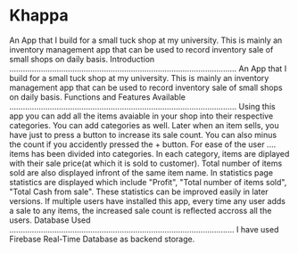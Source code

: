 # Khappa
 An App that I build for a small tuck shop at my university. This is mainly an inventory management app that can be used to record inventory sale of small shops on daily basis.
Introduction ..................................................................................................... An App that I build for a small tuck shop at my university. This is mainly an inventory management app that can be used to record inventory sale of small shops on daily basis.
Functions and Features Available ..................................................................................................... Using this app you can add all the items avaiable in your shop into their respective categories. You can add categories as well. Later when an item sells, you have just to press a button to increase its sale count. You can also minus the count if you accidently pressed the + button. For ease of the user .... items has been divided into categories. In each category, items are diplayed with their sale price(at which it is sold to customer). Total number of items sold are also displayed infront of the same item name. In statistics page statistics are displayed which include "Profit", "Total number of items sold", "Total Cash from sale". These statistics can be improved easily in later versions. If multiple users have installed this app, every time any user adds a sale to any items, the increased sale count is reflected accross all the users.
Database Used .................................................................................................... I have used Firebase Real-Time Database as backend storage.

